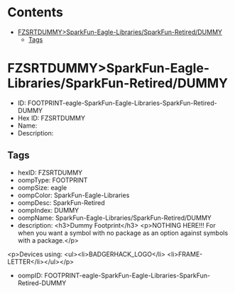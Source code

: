 



Contents
========

* [FZSRTDUMMY>SparkFun-Eagle-Libraries/SparkFun-Retired/DUMMY](#fzsrtdummysparkfun-eagle-librariessparkfun-retireddummy)
	* [Tags](#tags)

# FZSRTDUMMY>SparkFun-Eagle-Libraries/SparkFun-Retired/DUMMY

- ID: FOOTPRINT-eagle-SparkFun-Eagle-Libraries-SparkFun-Retired-DUMMY
- Hex ID: FZSRTDUMMY
- Name: 
- Description: 

## Tags

- hexID: FZSRTDUMMY
- oompType: FOOTPRINT
- oompSize: eagle
- oompColor: SparkFun-Eagle-Libraries
- oompDesc: SparkFun-Retired
- oompIndex: DUMMY
- oompName: SparkFun-Eagle-Libraries/SparkFun-Retired/DUMMY
- description: &lt;h3&gt;Dummy Footprint&lt;/h3&gt;
&lt;p&gt;NOTHING HERE!!! For when you want a symbol with no package as an option against symbols with a package.&lt;/p&gt;

&lt;p&gt;Devices using:
&lt;ul&gt;&lt;li&gt;BADGERHACK_LOGO&lt;/li&gt;
&lt;li&gt;FRAME-LETTER&lt;/li&gt;&lt;/ul&gt;&lt;/p&gt;
- oompID: FOOTPRINT-eagle-SparkFun-Eagle-Libraries-SparkFun-Retired-DUMMY
